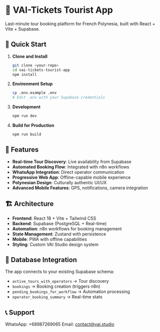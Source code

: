 # 🌴 VAI-Tickets Tourist App

Last-minute tour booking platform for French Polynesia, built with React + Vite + Supabase.

## 🚀 Quick Start

1. **Clone and Install**
   ```bash
   git clone <your-repo>
   cd vai-tickets-tourist-app
   npm install
   ```

2. **Environment Setup**
   ```bash
   cp .env.example .env
   # Edit .env with your Supabase credentials
   ```

3. **Development**
   ```bash
   npm run dev
   ```

4. **Build for Production**
   ```bash
   npm run build
   ```

## 📱 Features

- **Real-time Tour Discovery**: Live availability from Supabase
- **Automated Booking Flow**: Integrated with n8n workflows  
- **WhatsApp Integration**: Direct operator communication
- **Progressive Web App**: Offline-capable mobile experience
- **Polynesian Design**: Culturally authentic UI/UX
- **Advanced Mobile Features**: GPS, notifications, camera integration

## 🏗️ Architecture

- **Frontend**: React 18 + Vite + Tailwind CSS
- **Backend**: Supabase (PostgreSQL + Real-time)
- **Automation**: n8n workflows for booking management
- **State Management**: Zustand with persistence
- **Mobile**: PWA with offline capabilities
- **Styling**: Custom VAI Studio design system

## 🔧 Database Integration

The app connects to your existing Supabase schema:
- `active_tours_with_operators` → Tour discovery
- `bookings` → Booking creation (triggers n8n)
- `pending_bookings_for_workflow` → Automation processing
- `operator_booking_summary` → Real-time stats

## 📞 Support

WhatsApp: +68987269065
Email: contact@vai.studio
